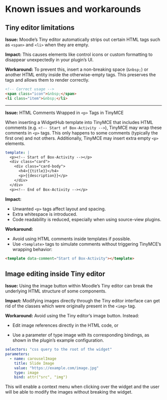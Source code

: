 # Known issues and workarounds

## Tiny editor limitations

**Issue:**
Moodle’s Tiny editor automatically strips out certain HTML tags such as `<span>` and `<li>` when they are empty.

**Impact:**
This causes elements like control icons or custom formatting to disappear unexpectedly in your plugin’s UI.

**Workaround:**
To prevent this, insert a non-breaking space (`&nbsp;`) or another HTML entity inside the otherwise-empty tags. This preserves the tags and allows them to render correctly.

```html
<!-- Correct usage -->
<span class="icon">&nbsp;</span>
<li class="item">&nbsp;</li>
```

---



**Issue:** HTML Comments Wrapped in `<p>` Tags in TinyMCE

When inserting a WidgetHub template into TinyMCE that includes HTML comments (e.g. `<!-- Start of Box-Activity -->`), TinyMCE may wrap these comments in `<p>` tags. This only happens to some comments (typically the first one) and not others. Additionally, TinyMCE may insert extra empty `<p>` elements.

```yaml
template: |
  <p><!-- Start of Box-Activity --></p>
  <div class="card">
    <div class="card-body">
      <h4>{{title}}</h4>
      <p>{{description}}</p>
    </div>
  </div>
  <p><!-- End of Box-Activity --></p>
  ```

**Impact:**
- Unwanted `<p>` tags affect layout and spacing.
- Extra whitespace is introduced.
- Code readability is reduced, especially when using source-view plugins.

**Workaround:**
- Avoid using HTML comments inside templates if possible.
- Use `<template>` tags to simulate comments without triggering TinyMCE’s wrapping behavior:

````html
<template data-comment="Start of Box-Activity"></template>
````


## Image editing inside Tiny editor
**Issue:**
Using the image button within Moodle’s Tiny editor can break the underlying HTML structure of some components.

**Impact:**
Modifying images directly through the Tiny editor interface can get rid of the classes which were originally present in the `<img>` tag.

**Workaround:**
Avoid using the Tiny editor’s image button. Instead:

- Edit image references directly in the HTML code, or

- Use a parameter of type image with its corresponding bindings, as shown in the plugin’s example configuration.

```yml
selectors: "css query to the root of the widget"
parameters: 
  - name: carouselImage
    title: Slide Image
    value: "https://example.com/image.jpg"
    type: image
    bind: attr("src", "img")
```

This will enable a context menu when clicking over the widget and the user will be able to modify the images without breaking the widget.